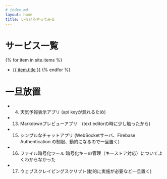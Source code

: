 ```yaml
---
# index.md
layout: home
title: いろいろやってみる
---
```


# サービス一覧

{% for item in site.items %}
- <a href="{{ site.baseurl }}{{ item.url }}">{{ item.title }}</a>
{% endfor %}


# 一旦放置
- 4. 天気予報表示アプリ (api keyが漏れるため)
- 13. Markdownプレビューアプリ　(text editorの時に少し触ったから)
- 15. シンプルなチャットアプリ (WebSocketサーバ、Firebase Authentication の制限、動的になるので一旦置く)
- 16. ファイル暗号化ツール 暗号化キーの管理（キーストア対応）についてよくわからなかった
- 17. ウェブスクレイピングスクリプト(動的に実施が必要など一旦置く)
